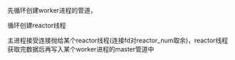 先循环创建worker进程的管道，

循环创建reactor线程

主进程接受连接抛给某个reactor线程\(连接fd对reactor\_num取余\)，reactor线程获取完数据后再写入某个worker进程的master管道中

